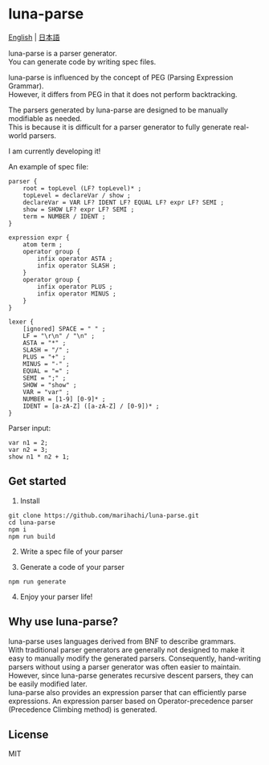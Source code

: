 # luna-parse
[English](https://github.com/marihachi/luna-parse/blob/main/README.md) | [日本語](https://github.com/marihachi/luna-parse/blob/main/README.ja.md)

luna-parse is a parser generator.\
You can generate code by writing spec files.

luna-parse is influenced by the concept of PEG (Parsing Expression Grammar).\
However, it differs from PEG in that it does not perform backtracking.

The parsers generated by luna-parse are designed to be manually modifiable as needed.\
This is because it is difficult for a parser generator to fully generate real-world parsers.

I am currently developing it!

An example of spec file:
```
parser {
    root = topLevel (LF? topLevel)* ;
    topLevel = declareVar / show ;
    declareVar = VAR LF? IDENT LF? EQUAL LF? expr LF? SEMI ;
    show = SHOW LF? expr LF? SEMI ;
    term = NUMBER / IDENT ;
}

expression expr {
    atom term ;
    operator group {
        infix operator ASTA ;
        infix operator SLASH ;
    }
    operator group {
        infix operator PLUS ;
        infix operator MINUS ;
    }
}

lexer {
    [ignored] SPACE = " " ;
    LF = "\r\n" / "\n" ;
    ASTA = "*" ;
    SLASH = "/" ;
    PLUS = "+" ;
    MINUS = "-" ;
    EQUAL = "=" ;
    SEMI = ";" ;
    SHOW = "show" ;
    VAR = "var" ;
    NUMBER = [1-9] [0-9]* ;
    IDENT = [a-zA-Z] ([a-zA-Z] / [0-9])* ;
}
```
Parser input:
```
var n1 = 2;
var n2 = 3;
show n1 * n2 + 1;
```

## Get started
1. Install
```
git clone https://github.com/marihachi/luna-parse.git
cd luna-parse
npm i
npm run build
```

2. Write a spec file of your parser

3. Generate a code of your parser
```
npm run generate
```

4. Enjoy your parser life!

## Why use luna-parse?
luna-parse uses languages derived from BNF to describe grammars.\
With traditional parser generators are generally not designed to make it easy to manually modify the generated parsers. Consequently, hand-writing parsers without using a parser generator was often easier to maintain.\
However, since luna-parse generates recursive descent parsers, they can be easily modified later.\
luna-parse also provides an expression parser that can efficiently parse expressions. An expression parser based on Operator-precedence parser (Precedence Climbing method) is generated.

## License
MIT
